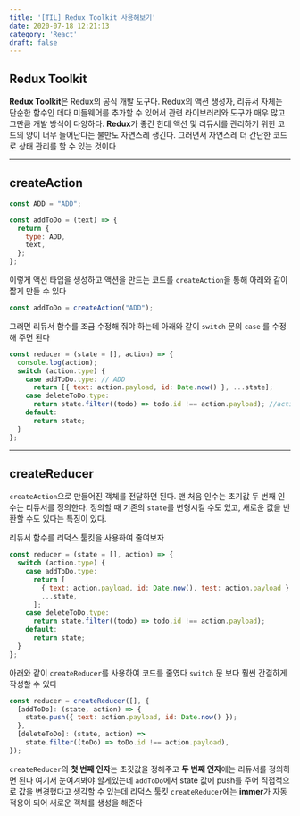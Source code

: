 ```yaml
---
title: '[TIL] Redux Toolkit 사용해보기'
date: 2020-07-18 12:21:13
category: 'React'
draft: false
---
```

## Redux Toolkit
**Redux Toolkit**은 Redux의 공식 개발 도구다. Redux의 액션 생성자, 리듀서 자체는 단순한 함수인 데다 미들웨어를 추가할 수 있어서 관련 라이브러리와 도구가 매우 많고 그만큼 개발 방식이 다양하다. **Redux**가 좋긴 한데 액션 및 리듀서를 관리하기 위한 코드의 양이 너무 늘어난다는 불만도 자연스레 생긴다. 그러면서 자연스레 더 간단한 코드로 상태 관리를 할 수 있는 것이다

***

## createAction
```javascript
const ADD = "ADD";

const addToDo = (text) => {
  return {
    type: ADD,
    text,
  };
};
```

이렇게 액션 타입을 생성하고 액션을 만드는 코드를 `createAction`을 통해 아래와 같이 짧게 만들 수 있다

```javascript
const addToDo = createAction("ADD");
```

그러면 리듀서 함수를 조금 수정해 줘야 하는데 아래와 같이 `switch` 문의 `case` 를 수정해 주면 된다

```javascript
const reducer = (state = [], action) => {
  console.log(action);
  switch (action.type) {
    case addToDo.type: // ADD
      return [{ text: action.payload, id: Date.now() }, ...state];
    case deleteToDo.type:
      return state.filter((todo) => todo.id !== action.payload); //action.id
    default:
      return state;
  }
};
```

---

## createReducer

`createAction`으로 만들어진 객체를 전달하면 된다. 맨 처음 인수는 초기값 두 번째 인수는 리듀서를 정의한다. 정의할 때 기존의 `state`를 변형시킬 수도 있고, 새로운 값을 반환할 수도 있다는 특징이 있다.

리듀서 함수를 리덕스 툴킷을 사용하여 줄여보자

```javascript
const reducer = (state = [], action) => {
  switch (action.type) {
    case addToDo.type:
      return [
        { text: action.payload, id: Date.now(), test: action.payload },
        ...state,
      ];
    case deleteToDo.type:
      return state.filter((todo) => todo.id !== action.payload);
    default:
      return state;
  }
};
```

아래와 같이 `createReducer`를 사용하여 코드를 줄였다 `switch` 문 보다 훨씬 간결하게 작성할 수 있다

```javascript
const reducer = createReducer([], {
  [addToDo]: (state, action) => {
    state.push({ text: action.payload, id: Date.now() });
  },
  [deleteToDo]: (state, action) =>
    state.filter((toDo) => toDo.id !== action.payload),
});
```

`createReducer`의 **첫 번째 인자**는 초깃값을 정해주고 **두 번째 인자**에는 리듀서를 정의하면 된다 여기서 눈여겨봐야 할게있는데 `addToDo`에서 state 값에 push를 주어 직접적으로 값을 변경했다고 생각할 수 있는데 리덕스 툴킷 `createReducer`에는 **immer**가 자동 적용이 되어 새로운 객체를 생성을 해준다
